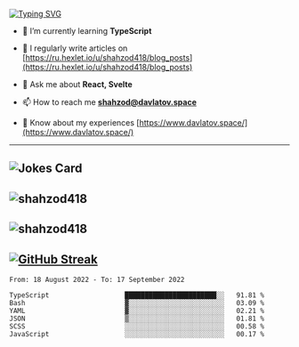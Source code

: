 [![Typing SVG](https://readme-typing-svg.herokuapp.com?font=Turret+Road&height=30&lines=HI!+I%60m+Frontend+Developer)](https://git.io/typing-svg)

- 🌱 I’m currently learning **TypeScript**

- 📝 I regularly write articles on [https://ru.hexlet.io/u/shahzod418/blog_posts](https://ru.hexlet.io/u/shahzod418/blog_posts)

- 💬 Ask me about **React, Svelte**

- 📫 How to reach me **shahzod@davlatov.space**

- 📄 Know about my experiences [https://www.davlatov.space/](https://www.davlatov.space/)

---
![Jokes Card](https://readme-jokes.vercel.app/api?theme=radical)
---
![shahzod418](https://github-readme-stats.vercel.app/api/top-langs?username=shahzod418&show_icons=true&theme=radical&locale=en&layout=compact)
---
![shahzod418](https://github-readme-stats.vercel.app/api?username=shahzod418&show_icons=true&theme=radical&locale=en&count_private=true)
---
[![GitHub Streak](http://github-readme-streak-stats.herokuapp.com?user=shahzod418&theme=radical&date_format=M%20j%5B%2C%20Y%5D)](https://git.io/streak-stats)
---
<!--START_SECTION:waka-->

```text
From: 18 August 2022 - To: 17 September 2022

TypeScript                   ███████████████████████░░   91.81 %
Bash                         ▓░░░░░░░░░░░░░░░░░░░░░░░░   03.09 %
YAML                         ▓░░░░░░░░░░░░░░░░░░░░░░░░   02.21 %
JSON                         ▒░░░░░░░░░░░░░░░░░░░░░░░░   01.81 %
SCSS                         ░░░░░░░░░░░░░░░░░░░░░░░░░   00.58 %
JavaScript                   ░░░░░░░░░░░░░░░░░░░░░░░░░   00.17 %
```

<!--END_SECTION:waka-->
